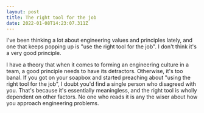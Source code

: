 ```yaml
---
layout: post
title: The right tool for the job
date: 2022-01-08T14:23:07.311Z
---
```

I've been thinking a lot about engineering values and principles lately, and one that keeps popping up is "use the right tool for the job". I don't think it's a very good principle.

I have a theory that when it comes to forming an engineering culture in a team, a good principle needs to have its detractors. Otherwise, it's too banal. If you got on your soapbox and started preaching about "using the right tool for the job", I doubt you'd find a single person who disagreed with you. That's because it's essentially meaningless, and the right tool is wholly dependent on other factors. No one who reads it is any the wiser about how you approach engineering problems.